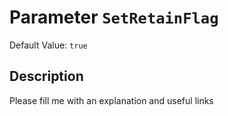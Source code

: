 # Parameter `SetRetainFlag`
Default Value: `true`





## Description
Please fill me with an explanation and useful links

